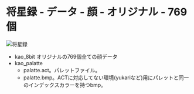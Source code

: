 # 将星録 - データ - 顔 - オリジナル - 769個

![将星録](https://img.shields.io/badge/将星録-with_PK-6479ff.svg)

- kao_8bit オリジナルの769個全ての顔データ
- kao_palatte 
  - palatte.act。パレットファイル。
  - palatte.bmp。ACTに対応してない環境(yukariなど)用にパレットと同一のインデックスカラーを持つbmp。